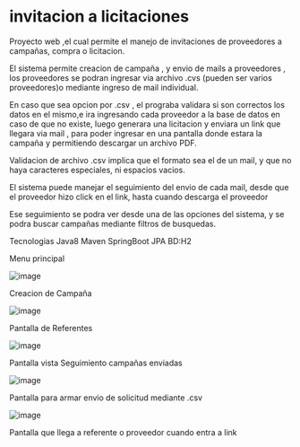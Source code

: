 # invitacion a licitaciones

Proyecto web ,el cual permite el manejo de invitaciones de proveedores a campañas, compra o licitacion.

El sistema permite creacion de campaña , y envio de mails a proveedores , los proveedores se podran ingresar via archivo .cvs (pueden ser varios proveedores)o mediante ingreso de mail individual.

En caso que sea opcion por .csv , el prograba validara si son correctos los datos en el mismo,e ira ingresando cada proveedor a la base de datos en caso de que no existe, luego
generara una licitacion y enviara un link que llegara via mail , para poder ingresar en una pantalla donde estara la campaña y permitiendo descargar un archivo PDF.

Validacion de archivo .csv implica que el formato sea el de un mail, y que no haya caracteres especiales, ni espacios vacios.

El sistema puede manejar el seguimiento del envio de cada mail, desde que el proveedor hizo click en el link, hasta cuando descarga el proveedor

Ese seguimiento se podra ver desde una de las opciones del sistema, y se podra buscar campañas mediante filtros de busquedas.


Tecnologias
Java8
Maven
SpringBoot
JPA
BD:H2

Menu principal

![image](https://user-images.githubusercontent.com/63264380/141693668-3bd1c598-bbd4-48b4-9ae2-c67897a80c39.png)

Creacion de Campaña

![image](https://user-images.githubusercontent.com/63264380/141693686-722a64be-a256-4902-872e-be94aef2b162.png)


Pantalla de Referentes

![image](https://user-images.githubusercontent.com/63264380/141693699-2e7d96a2-a4bb-4534-8e33-7c2a17d46091.png)


Pantalla vista Seguimiento campañas enviadas

![image](https://user-images.githubusercontent.com/63264380/141693735-03129b6b-9bcb-43eb-8e26-7f3b29045af9.png)

Pantalla para armar envio de solicitud mediante .csv

![image](https://user-images.githubusercontent.com/63264380/141693773-063abd19-0b1e-4556-90cd-4b536ff3fe35.png)

Pantalla que llega a referente o proveedor cuando entra a link



